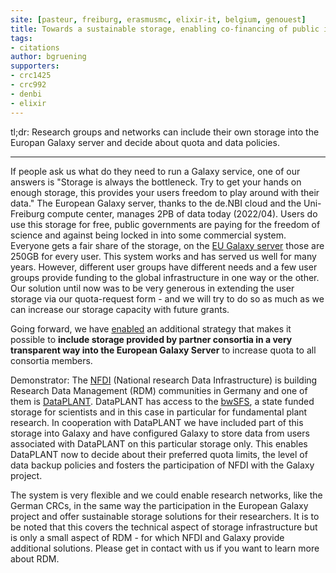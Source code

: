 ```yaml
---
site: [pasteur, freiburg, erasmusmc, elixir-it, belgium, genouest]
title: Towards a sustainable storage, enabling co-financing of public infrastructure
tags:
- citations
author: bgruening
supporters:
- crc1425
- crc992
- denbi
- elixir
---
```


tl;dr: Research groups and networks can include their own storage into the Europan Galaxy server and decide about quota and data policies.

<hr/>

If people ask us what do they need to run a Galaxy service, one of our answers is
"Storage is always the bottleneck. Try to get your hands on enough storage, this provides your users freedom to play around with their data."
The European Galaxy server, thanks to the de.NBI cloud and the Uni-Freiburg compute center, manages 2PB of data today (2022/04).
Users do use this storage for free, public governments are paying for the freedom of science and against being locked in into some commercial system.
Everyone gets a fair share of the storage, on the [EU Galaxy server](https://usegalaxy.eu) those are 250GB for every user.
This system works and has served us well for many years. However, different user groups have different needs and a
few user groups provide funding to the global infrastructure in one way or the other. Our solution until now was to be
very generous in extending the user storage via our quota-request form - and we will try to do so as much as we can increase our storage capacity with future grants.

Going forward, we have [enabled](https://github.com/usegalaxy-eu/sorting-hat/pull/9/) an additional strategy that makes it possible to
<b>include storage provided by partner consortia in a very transparent way into the European Galaxy Server</b> to increase quota to all consortia members.

Demonstrator: The [NFDI](https://www.nfdi.de) (National research Data Infrastructure) is building Research Data Management (RDM) communities in Germany and one of them
is [DataPLANT](https://nfdi4plants.de). DataPLANT has access to the [bwSFS](https://www.alwr-bw.de/bwsfs/), a state funded storage for scientists
and in this case in particular for fundamental plant research. In cooperation with DataPLANT we have included part of this storage into Galaxy
and have configured Galaxy to store data from users associated with DataPLANT on this particular storage only. This enables DataPLANT now to
decide about their preferred quota limits, the level of data backup policies and fosters the participation of NFDI with the Galaxy project.

The system is very flexible and we could enable research networks, like the German CRCs, in the same way the participation in the European Galaxy project
and offer sustainable storage solutions for their researchers. It is to be noted that this covers the technical aspect of storage infrastructure but
is only a small aspect of RDM - for which NFDI and Galaxy provide additional solutions. Please get in contact with us if you want to learn more about RDM.

